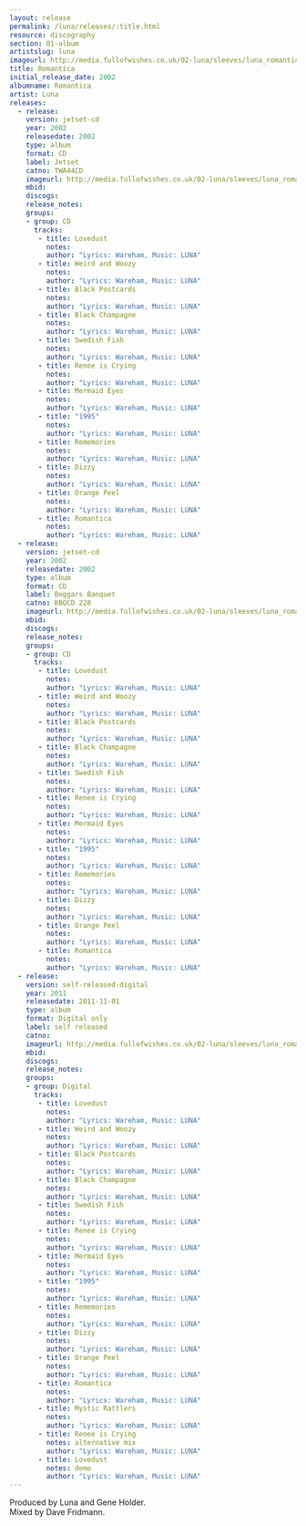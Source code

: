 ```yaml
---
layout: release
permalink: /luna/releases/:title.html
resource: discography
section: 01-album
artistslug: luna
imageurl: http://media.fullofwishes.co.uk/02-luna/sleeves/luna_romantica.jpg
title: Romantica
initial_release_date: 2002
albumname: Romantica
artist: Luna
releases:
  - release: 
    version: jetset-cd
    year: 2002
    releasedate: 2002
    type: album
    format: CD
    label: Jetset
    catno: TWA44CD
    imageurl: http://media.fullofwishes.co.uk/02-luna/sleeves/luna_romantica.jpg
    mbid: 
    discogs: 
    release_notes: 
    groups:
    - group: CD
      tracks:
       - title: Lovedust
         notes: 
         author: "Lyrics: Wareham, Music: LUNA"
       - title: Weird and Woozy
         notes: 
         author: "Lyrics: Wareham, Music: LUNA"
       - title: Black Postcards
         notes: 
         author: "Lyrics: Wareham, Music: LUNA"
       - title: Black Champagne
         notes: 
         author: "Lyrics: Wareham, Music: LUNA"
       - title: Swedish Fish
         notes: 
         author: "Lyrics: Wareham, Music: LUNA"
       - title: Renee is Crying
         notes: 
         author: "Lyrics: Wareham, Music: LUNA"
       - title: Mermaid Eyes
         notes: 
         author: "Lyrics: Wareham, Music: LUNA"
       - title: "1995"
         notes: 
         author: "Lyrics: Wareham, Music: LUNA"
       - title: Rememories
         notes: 
         author: "Lyrics: Wareham, Music: LUNA"
       - title: Dizzy
         notes: 
         author: "Lyrics: Wareham, Music: LUNA"
       - title: Orange Peel
         notes: 
         author: "Lyrics: Wareham, Music: LUNA"
       - title: Romantica
         notes: 
         author: "Lyrics: Wareham, Music: LUNA"
  - release: 
    version: jetset-cd
    year: 2002
    releasedate: 2002
    type: album
    format: CD
    label: Beggars Banquet
    catno: BBQCD 228
    imageurl: http://media.fullofwishes.co.uk/02-luna/sleeves/luna_romantica.jpg
    mbid: 
    discogs: 
    release_notes: 
    groups:
    - group: CD
      tracks:
       - title: Lovedust
         notes: 
         author: "Lyrics: Wareham, Music: LUNA"
       - title: Weird and Woozy
         notes: 
         author: "Lyrics: Wareham, Music: LUNA"
       - title: Black Postcards
         notes: 
         author: "Lyrics: Wareham, Music: LUNA"
       - title: Black Champagne
         notes: 
         author: "Lyrics: Wareham, Music: LUNA"
       - title: Swedish Fish
         notes: 
         author: "Lyrics: Wareham, Music: LUNA"
       - title: Renee is Crying
         notes: 
         author: "Lyrics: Wareham, Music: LUNA"
       - title: Mermaid Eyes
         notes: 
         author: "Lyrics: Wareham, Music: LUNA"
       - title: "1995"
         notes: 
         author: "Lyrics: Wareham, Music: LUNA"
       - title: Rememories
         notes: 
         author: "Lyrics: Wareham, Music: LUNA"
       - title: Dizzy
         notes: 
         author: "Lyrics: Wareham, Music: LUNA"
       - title: Orange Peel
         notes: 
         author: "Lyrics: Wareham, Music: LUNA"
       - title: Romantica
         notes: 
         author: "Lyrics: Wareham, Music: LUNA"
  - release: 
    version: self-released-digital
    year: 2011
    releasedate: 2011-11-01
    type: album
    format: Digital only
    label: self released
    catno: 
    imageurl: http://media.fullofwishes.co.uk/02-luna/sleeves/luna_romantica.jpg
    mbid: 
    discogs: 
    release_notes: 
    groups:
    - group: Digital
      tracks:
       - title: Lovedust
         notes: 
         author: "Lyrics: Wareham, Music: LUNA"
       - title: Weird and Woozy
         notes: 
         author: "Lyrics: Wareham, Music: LUNA"
       - title: Black Postcards
         notes: 
         author: "Lyrics: Wareham, Music: LUNA"
       - title: Black Champagne
         notes: 
         author: "Lyrics: Wareham, Music: LUNA"
       - title: Swedish Fish
         notes: 
         author: "Lyrics: Wareham, Music: LUNA"
       - title: Renee is Crying
         notes: 
         author: "Lyrics: Wareham, Music: LUNA"
       - title: Mermaid Eyes
         notes: 
         author: "Lyrics: Wareham, Music: LUNA"
       - title: "1995"
         notes: 
         author: "Lyrics: Wareham, Music: LUNA"
       - title: Rememories
         notes: 
         author: "Lyrics: Wareham, Music: LUNA"
       - title: Dizzy
         notes: 
         author: "Lyrics: Wareham, Music: LUNA"
       - title: Orange Peel
         notes: 
         author: "Lyrics: Wareham, Music: LUNA"
       - title: Romantica
         notes: 
         author: "Lyrics: Wareham, Music: LUNA"
       - title: Mystic Rattlers
         notes: 
         author: "Lyrics: Wareham, Music: LUNA"
       - title: Renee is Crying
         notes: alternative mix
         author: "Lyrics: Wareham, Music: LUNA"
       - title: Lovedust
         notes: demo
         author: "Lyrics: Wareham, Music: LUNA"
---
```

Produced by Luna and Gene Holder.  
Mixed by Dave Fridmann.